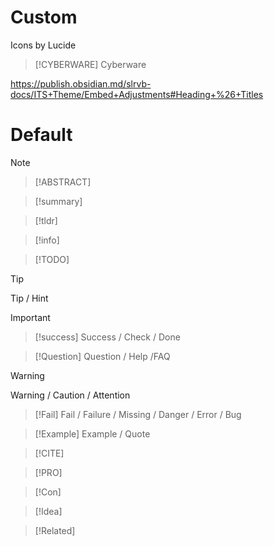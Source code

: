 # Custom
Icons by Lucide
> [!CYBERWARE] Cyberware

https://publish.obsidian.md/slrvb-docs/ITS+Theme/Embed+Adjustments#Heading+%26+Titles
# Default
> [!NOTE]

> [!ABSTRACT]

>[!summary]

>[!tldr]

>[!info]

> [!TODO]

> [!TIP]
> Tip / Hint

>[!IMPORTANT]

>[!success]
>Success / Check / Done

>[!Question]
>Question / Help /FAQ

> [!Warning]
> Warning / Caution / Attention

> [!Fail]
> Fail / Failure / Missing / Danger / Error / Bug

> [!Example]
> Example / Quote

> [!CITE]

> [!PRO]

>[!Con]

>[!Idea]

>[!Related]


